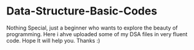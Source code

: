# Data-Structure-Basic-Codes
Nothing Special, just a beginner who wants to explore the beauty of programming. Here i ahve uploaded some of my DSA files in very fluent code. Hope It will help you. Thanks :)
